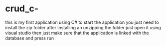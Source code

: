 # crud_c-

this is my first application using C#
to start the application you just need to install the zip folder 
after installing an unzipping the folder just open it using visual studio
then  just make sure that the application is linked with the database and press run
